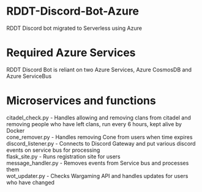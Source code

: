 # RDDT-Discord-Bot-Azure
RDDT Discord bot migrated to Serverless using Azure

# Required Azure Services
RDDT Discord Bot is reliant on two Azure Services, Azure CosmosDB and Azure ServiceBus

# Microservices and functions
citadel_check.py - Handles allowing and removing clans from citadel and removing people who have left clans, run every 6 hours, kept alive by Docker  
cone_remover.py - Handles removing Cone from users when time expires  
discord_listener.py - Connects to Discord Gateway and put various discord events on service bus for processing  
flask_site.py - Runs registration site for users  
message_handler.py - Removes events from Service bus and processes them  
wot_updater.py - Checks Wargaming API and handles updates for users who have changed  

